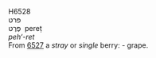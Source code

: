 <body>
  <p>H6528<br>  פּרט  <br> פֶּרֶט  ‎  pereṭ  <br><i>peh‘-ret </i><br>From <a href="h6527.htm">6527</a>  a <i>stray</i> or <i>single</i> berry: - grape.<br></p>
 </body>